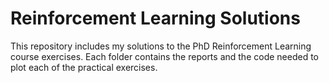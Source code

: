# Reinforcement Learning Solutions

This repository includes my solutions to the PhD Reinforcement Learning course exercises.
Each folder contains the reports and the code needed to plot each of the practical exercises.
